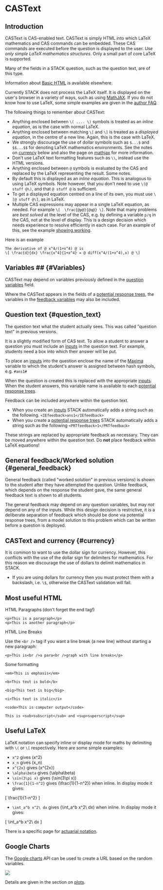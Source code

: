 # CASText

## Introduction ##

CASText is CAS-enabled text.  CASText is simply HTML into which LaTeX mathematics and CAS commands can be embedded. These CAS commands are executed before the question is displayed to the user. _Use only simple LaTeX mathematics structures_. Only a small part of core LaTeX is supported.

Many of the fields in a STACK question, such as the question text, are of this type.

Information about [Basic HTML](http://www.w3schools.com/html/html_primary.asp) is available elsewhere.

Currently STACK does not process the LaTeX itself.  It is displayed on the user's browser in a variety of ways, such as using [MathJAX](http://http://www.mathjax.org/).   If you do not know how to use LaTeX, some simple examples are given in the [author FAQ](Author_FAQ.md).

The following things to remember about CASText:

* Anything enclosed between `\( .... \)` symbols is treated as an _inline equation_, as is the case with normal LaTeX.  
* Anything enclosed between matching `\[` and `\]` is treated as a _displayed equation_, in the centre of a new line. Again, this is the case with LaTeX.
* We strongly discourage the use of dollar symbols such as `$...$` and `$$...$$` for denoting LaTeX mathematics environments.  See the notes on [currency](CASText.md#currency) below and also the page on [mathjax](../Developer/MathJax.md#delimiters) for more information.
* Don't use LaTeX text formatting features such as `\\`, instead use the HTML versions.
* Anything enclosed between `@` symbols is evaluated by the CAS and replaced by the LaTeX representing the result.  Some notes.
 * By default this is displayed as an _inline equation_.  This is analogous to using LaTeX symbols. Note however, that you don't need to use `\(@ stuff @\)`, and that `@ stuff @` is sufficient.
 * To get a displayed equation centred on a line of its own, you must use `\[@ stuff @\]`, as in LaTeX.
* Multiple CAS expressions may appear in a single LaTeX equation, as needed.  For example `\[  \frac{@p@}{@q@} \]`.  Note that many problems are _best solved_ at the level of the CAS, e.g. by defining a variable `p/q` in the CAS, not at the level of display.  This is a design decision which needs experience to resolve efficiently in each case.  For an example of this, see the example [showing working](../CAS/Matrix.md#Showing_working).

Here is an example

    The derivative of @ x^4/(1+x^4) @ is
    \[ \frac{d}{dx} \frac{x^4}{1+x^4} = @ diff(x^4/(1+x^4),x) @ \]


## Variables ##   {#Variables}

CASText may depend on variables previously defined in the [question variables](KeyVals.md#Question_variables) field.

Where the CASText appears in the fields of a [potential response trees](Potential_response_trees.md),
the variables in the [feedback variables](KeyVals.md#Feedback_variables) may also be included.

## Question text {#question_text}

The question text what the student actually sees.  This was called "question text" in previous versions.

It is a slightly modified form of CAS text.  To allow a student to answer a question you must include an [inputs](Inputs.md) in the question text. For example, students need a box into which their answer will be put.

To place an [inputs](Inputs.md) into the question enclose the
name of the [Maxima](../CAS/Maxima.md) variable to which the student's answer is assigned between hash symbols, e.g. `#ans1#`

When the question is created this is replaced with the appropriate [inputs](Inputs.md).
When the student answers, this variable name is available to each [potential response trees](Potential_response_trees.md).

Feedback can be included anywhere within the question text.

* When you create an [inputs](Inputs.md) STACK automatically adds
  a string such as the following.  `<IEfeedback>ans1</IEfeedback>`
* When you create a [potential response trees](Potential_response_trees.md) STACK automatically adds
  a string such as the following `<PRTfeedback>1</PRTfeedback>`

These strings are replaced by appropriate feedback as necessary.
They can be moved anywhere within the question text.
Do **not** place feedback within LaTeX equations!

## General feedback/Worked solution {#general_feedback}

General feedback (called "worked solution" in previous versions) is shown to the student after they have attempted the question. Unlike feedback, which depends on the response the student gave, the same general feedback text is shown to all students.

The general feedback may depend on any question variables, but may _not_ depend on any of the inputs.
While this design decision is restrictive, it is a deliberate separation of feedback
which should be done via potential response trees, from a model solution to this
problem which can be written before a question is deployed.

## CASText and currency {#currency}

It is common to want to use the dollar sign for currency.  However, this conflicts with the use of the dollar sign for delimiters for mathematics.  For this reason we discourage the use of dollars to delimit mathematics in STACK.

* If you are using dollars for currency then you must protect them with a backslash, i.e. `\$`, otherwise the CASText validation will fail.

## Most useful HTML ##

HTML Paragraphs (don't forget the end tag!)

    <p>This is a paragraph</p>
    <p>This is another paragraph</p>

HTML Line Breaks

Use the `<br />` tag if you want a line break (a new line) without starting a new paragraph:

    <p>This is<br />a para<br />graph with line breaks</p>

Some formatting

    <em>This is emphasis</em>

    <b>This text is bold</b>

    <big>This text is big</big>

    <i>This text is italic</i>

    <code>This is computer output</code>

    This is <sub>subscript</sub> and <sup>superscript</sup>

## Useful LaTeX ##

LaTeX notation can specify inline or display mode for maths by delimiting with `\(` or `\[` respectively.  Here are some simple examples:

* `x^2` gives \(x^2\)
* `x_n` gives \(x_n\)
* `x^{2x}` gives \(x^{2x}\)
* `\alpha\beta` gives \(\alpha\beta\)
* `\sin(3\pi x)` gives \(\sin(3\pi x)\)
* `\frac{1}{1-n^2}` gives \(\frac{1}{1-n^2}\) when inline.  In display mode it gives:

\[ \frac{1}{1-n^2} \]

* `\int_a^b x^2\ dx` gives \(\int_a^b x^2\ dx\) when inline.  In display mode it gives:

\[ \int_a^b x^2\ dx \]

There is a specific page for [actuarial notation](Actuarial.md).

## Google Charts ##

The [Google charts](http://code.google.com/apis/chart/) API can be used to create a URL based on the random variables.

![](http://chart.apis.google.com/chart?cht=v&chs=200x100&chd=t:100,100,0,50&chdl=A|B)

Details are given in the section on [plots](../CAS/Plots.md#google).

